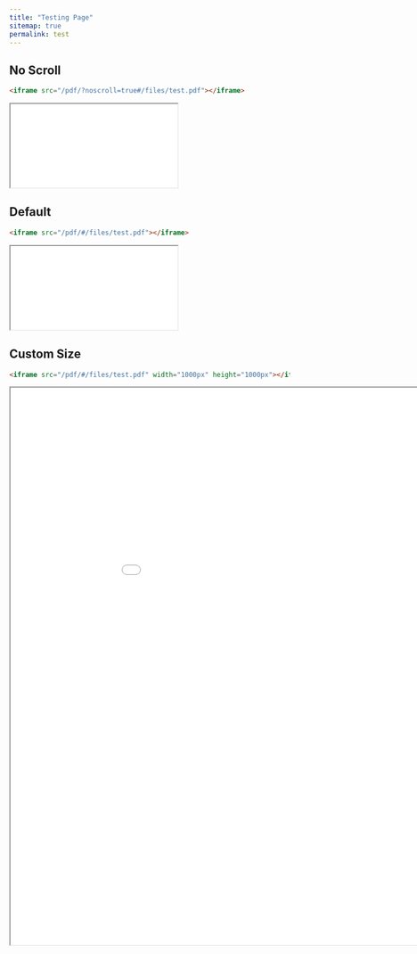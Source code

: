 ```yaml
---
title: "Testing Page"
sitemap: true
permalink: test
---
```


## No Scroll
```html
<iframe src="/pdf/?noscroll=true#/files/test.pdf"></iframe>
```

<iframe src="/pdf/?noscroll=true#/files/test.pdf"></iframe>

## Default
```html
<iframe src="/pdf/#/files/test.pdf"></iframe>
```

<iframe src="/pdf/#/files/test.pdf"></iframe>

## Custom Size
```html
<iframe src="/pdf/#/files/test.pdf" width="1000px" height="1000px"></iframe>
```

<iframe src="/pdf/#/files/test.pdf" width="1000px" height="1000px"></iframe>